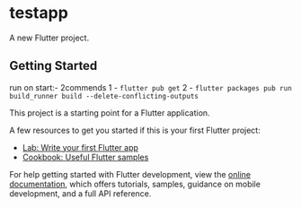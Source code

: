 # testapp

A new Flutter project.

## Getting Started
run on start:- 2commends 
1 - `flutter pub get` 
2 - `flutter packages pub run build_runner build --delete-conflicting-outputs`

This project is a starting point for a Flutter application.

A few resources to get you started if this is your first Flutter project:

- [Lab: Write your first Flutter app](https://docs.flutter.dev/get-started/codelab)
- [Cookbook: Useful Flutter samples](https://docs.flutter.dev/cookbook)

For help getting started with Flutter development, view the
[online documentation](https://docs.flutter.dev/), which offers tutorials,
samples, guidance on mobile development, and a full API reference.
